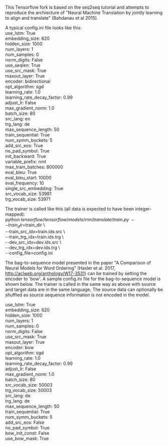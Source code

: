 This Tensorflow fork is based on the seq2seq tutorial and attempts to reproduce the archiecture of "Neural Machine Translation by jointly learning to align and translate" (Bahdanau et al 2015).

A typical config.ini file looks like this:  
use_lstm: True  
embedding_size: 620  
hidden_size: 1000  
num_layers: 1  
num_samples: 0  
norm_digits: False  
use_seqlen: True  
use_src_mask: True  
maxout_layer: True  
encoder: bidirectional  
opt_algorithm: sgd  
learning_rate: 1.0  
learning_rate_decay_factor: 0.99  
adjust_lr: False  
max_gradient_norm: 1.0  
batch_size: 80  
src_lang: en  
trg_lang: de  
max_sequence_length: 50  
train_sequential: True  
num_symm_buckets: 5  
add_src_eos: True  
no_pad_symbol: True  
init_backward: True  
variable_prefix: nmt  
max_train_batches: 800000  
eval_bleu: True  
eval_bleu_start: 10000  
eval_frequency: 10  
single_src_embedding: True  
src_vocab_size: 53981  
trg_vocab_size: 53971  

The trainer is called like this (all data is expected to have been integer-mapped):  
python $tensorflow/tensorflow/models/rnn/translate/train.py \  
--train_dir=$train_dir \  
--train_src_idx=train.ids.src \  
--train_trg_idx=train.ids.trg \  
--dev_src_idx=dev.ids.src \  
--dev_trg_idx=dev.ids.trg \  
--config_file=config.ini

The bag-to-sequence model presented in the paper "A Comparison of Neural Models for Word Ordering" (Hasler et al. 2017, http://aclweb.org/anthology/W17-3531) can be trained by setting the encoder to 'bow'. A sample config.ini file for the bag-to-sequence model is shown below. The trainer is called in the same way as above with source and target data are in the same language. The source data can optionally be shuffled as source sequence information is not encoded in the model.

use_lstm: True  
embedding_size: 620  
hidden_size: 1000  
num_layers: 1  
num_samples: 0  
norm_digits: False  
use_src_mask: True  
maxout_layer: True  
encoder: bow  
opt_algorithm: sgd  
learning_rate: 1.0  
learning_rate_decay_factor: 0.99  
adjust_lr: False  
max_gradient_norm: 1.0  
batch_size: 80  
src_vocab_size: 50003  
trg_vocab_size: 50003  
src_lang: de  
trg_lang: de  
max_sequence_length: 50  
train_sequential: True  
num_symm_buckets: 5  
add_src_eos: False  
no_pad_symbol: True  
bow_init_const: False  
use_bow_mask: True  

